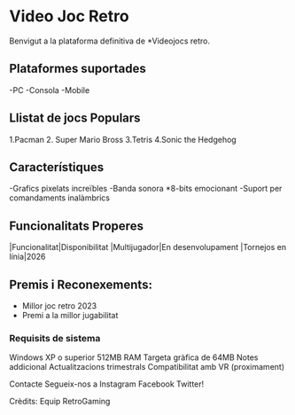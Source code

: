 # Video Joc Retro

Benvigut a la plataforma definitiva de *Videojocs retro.

## Plataformes suportades 
-PC 
-Consola 
-Mobile

## Llistat de jocs Populars
1.Pacman 
2. Super Mario Bross 
3.Tetris 
4.Sonic the Hedgehog

## Característiques
-Grafics pixelats increïbles
-Banda sonora *8-bits emocionant
-Suport per comandaments inalàmbrics
## Funcionalitats Properes 
|Funcionalitat|Disponibilitat 
|Multijugador|En desenvolupament 
|Tornejos en línia|2026

## Premis i Reconexements:
- Millor joc retro 2023 
- Premi a la millor jugabilitat
### Requisits de sistema

Windows XP o superior 512MB RAM Targeta gràfica de 64MB
 Notes addicional Actualitzacions trimestrals Compatibilitat amb VR (proximament)

Contacte Segueix-nos a Instagram Facebook Twitter!

Crèdits: Equip RetroGaming